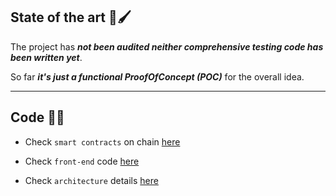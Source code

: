 ## State of the art 🎨🖌️

The project has **_not been audited neither comprehensive testing code has been written yet_**.

So far **_it's just a functional ProofOfConcept (POC)_** for the overall idea.

---

## Code 🧑‍💻

- Check `smart contracts` on chain [here](./backend)

- Check `front-end` code [here](./prompt-fighters/)

- Check `architecture` details [here](../docs/)
